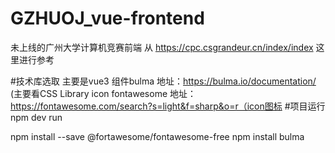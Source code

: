 # GZHUOJ_vue-frontend
未上线的广州大学计算机竞赛前端
从  https://cpc.csgrandeur.cn/index/index  这里进行参考

#技术库选取
主要是vue3
组件bulma  地址：https://bulma.io/documentation/ (主要看CSS Library
icon fontawesome  地址：https://fontawesome.com/search?s=light&f=sharp&o=r（icon图标
#项目运行
npm dev run

npm install --save @fortawesome/fontawesome-free
npm install bulma
